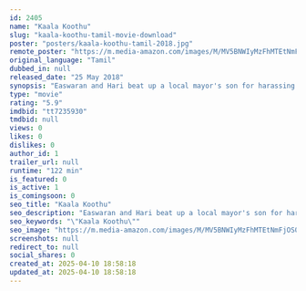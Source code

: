 ```yaml
---
id: 2405
name: "Kaala Koothu"
slug: "kaala-koothu-tamil-movie-download"
poster: "posters/kaala-koothu-tamil-2018.jpg"
remote_poster: "https://m.media-amazon.com/images/M/MV5BNWIyMzFhMTEtNmFjOS00NWI3LWE2ZmQtNjRmM2RkNjRiMTZmXkEyXkFqcGdeQXVyMTY0MDk0NjE3._V1_SX300.jpg"
original_language: "Tamil"
dubbed_in: null
released_date: "25 May 2018"
synopsis: "Easwaran and Hari beat up a local mayor's son for harassing Hari's sister. However, hell breaks loose just when everything seems to go well."
type: "movie"
rating: "5.9"
imdbid: "tt7235930"
tmdbid: null
views: 0
likes: 0
dislikes: 0
author_id: 1
trailer_url: null
runtime: "122 min"
is_featured: 0
is_active: 1
is_comingsoon: 0
seo_title: "Kaala Koothu"
seo_description: "Easwaran and Hari beat up a local mayor's son for harassing Hari's sister. However, hell breaks loose just when everything seems to go well."
seo_keywords: "\"Kaala Koothu\""
seo_image: "https://m.media-amazon.com/images/M/MV5BNWIyMzFhMTEtNmFjOS00NWI3LWE2ZmQtNjRmM2RkNjRiMTZmXkEyXkFqcGdeQXVyMTY0MDk0NjE3._V1_SX300.jpg"
screenshots: null
redirect_to: null
social_shares: 0
created_at: 2025-04-10 18:58:18
updated_at: 2025-04-10 18:58:18
---
```


